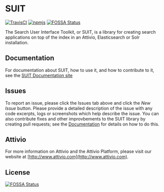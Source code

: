 # SUIT

[![TravisCI][build-badge]][build]
[![npmjs][npm-badge]][npm]
[![FOSSA Status](https://app.fossa.io/api/projects/git%2Bgithub.com%2Fattivio%2Fsuit.svg?type=shield)](https://app.fossa.io/projects/git%2Bgithub.com%2Fattivio%2Fsuit?ref=badge_shield)

The Search User Interface Toolkit, or SUIT, is a library for creating search
applications on top of the index in an Attivio, Elasticsearch or Solr installation.

## Documentation
For documentation about SUIT, how to use it, and how to contribute to it, see the [SUIT Documentation site](https://attivio.github.io/suit/)

## Issues
To report an issue, please click the Issues tab above and click the *New Issue* button. 
Please provide a detailed description of the issue with any code excerpts, logs or screenshots which help describe the issue. You can also contribute fixes and other improvbements to the SUIT library by creating pull requests; see the [Documentation](https://attivio.github.io/suit/) for details on how to do this.

## Attivio
For more information on Attivio and the Attivio Platform, please visit our website at [http://www.attivio.com](http://www.attivio.com).

[build-badge]: https://travis-ci.org/attivio/suit.svg
[build]: https://travis-ci.org/attivio/suit

[npm-badge]: https://img.shields.io/npm/v/@attivio/suit.svg
[npm]: https://www.npmjs.org/package/@attivio/suit



## License
[![FOSSA Status](https://app.fossa.io/api/projects/git%2Bgithub.com%2Fattivio%2Fsuit.svg?type=large)](https://app.fossa.io/projects/git%2Bgithub.com%2Fattivio%2Fsuit?ref=badge_large)